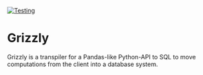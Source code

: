 [![Testing](https://dbgit.prakinf.tu-ilmenau.de/code/grizzly/badges/master/pipeline.svg)](https://dbgit.prakinf.tu-ilmenau.de/code/grizzly/commits/master)



# Grizzly

Grizzly is a transpiler for a Pandas-like Python-API to SQL to move computations from the client into a database system.

